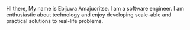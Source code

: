 HI there, My name is Ebijuwa Amajuoritse.
I am a software engineer. I am enthusiastic about technology and enjoy developing scale-able and practical solutions to real-life problems. 
